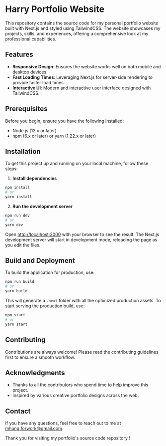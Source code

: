 # Harry Portfolio Website

This repository contains the source code for my personal portfolio website built with Next.js and styled using TailwindCSS. The website showcases my projects, skills, and experiences, offering a comprehensive look at my professional capabilities.

## Features

- **Responsive Design**: Ensures the website works well on both mobile and desktop devices.
- **Fast Loading Times**: Leveraging Next.js for server-side rendering to provide faster load times.
- **Interactive UI**: Modern and interactive user interface designed with TailwindCSS.

## Prerequisites

Before you begin, ensure you have the following installed:

- Node.js (12.x or later)
- npm (6.x or later) or yarn (1.22.x or later)

## Installation

To get this project up and running on your local machine, follow these steps:

1. **Install dependencies**

```bash
npm install
# or
yarn install
```

2. **Run the development server**

```bash
npm run dev
# or
yarn dev
```

Open [http://localhost:3000](http://localhost:3000) with your browser to see the result. The Next.js development server will start in development mode, reloading the page as you edit the files.

## Build and Deployment

To build the application for production, use:

```bash
npm run build
# or
yarn build
```

This will generate a `.next` folder with all the optimized production assets. To start serving the production build, use:

```bash
npm start
# or
yarn start
```

## Contributing

Contributions are always welcome! Please read the contributing guidelines first to ensure a smooth workflow.

## Acknowledgments

- Thanks to all the contributors who spend time to help improve this project.
- Inspired by various creative portfolio designs across the web.

## Contact

If you have any questions, feel free to reach out to me at mhung.forwork@gmail.com.

Thank you for visiting my portfolio's source code repository !
